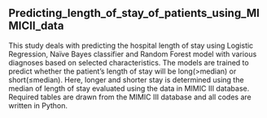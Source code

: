 ## Predicting_length_of_stay_of_patients_using_MIMICII_data

This study deals with predicting the hospital length of stay using Logistic Regression, Naïve Bayes classifier and Random Forest model with various diagnoses based on selected characteristics. The models are trained to predict whether the patient’s length of stay will be long(>median) or short(≤median). Here, longer and shorter stay is determined using the median of length of stay evaluated using the data in MIMIC III database. Required tables are drawn from the MIMIC III database and all codes are written in Python.
